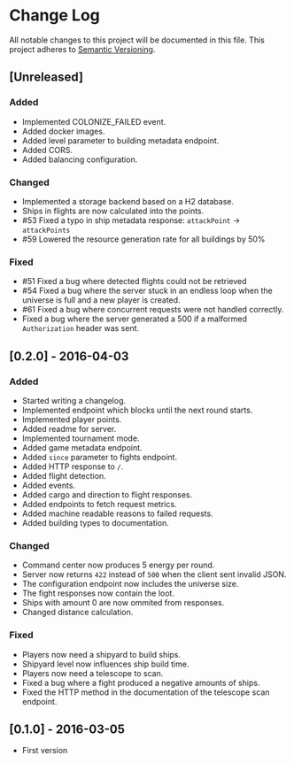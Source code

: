 # Change Log
All notable changes to this project will be documented in this file.
This project adheres to [Semantic Versioning](http://semver.org/).

## [Unreleased]

### Added
- Implemented COLONIZE_FAILED event.
- Added docker images.
- Added level parameter to building metadata endpoint.
- Added CORS.
- Added balancing configuration.

### Changed
- Implemented a storage backend based on a H2 database.
- Ships in flights are now calculated into the points.
- \#53 Fixed a typo in ship metadata response: `attackPoint` -> `attackPoints`
- \#59 Lowered the resource generation rate for all buildings by 50%

### Fixed
- \#51 Fixed a bug where detected flights could not be retrieved
- \#54 Fixed a bug where the server stuck in an endless loop when the universe is full and a new player is created.
- \#61 Fixed a bug where concurrent requests were not handled correctly.
- Fixed a bug where the server generated a 500 if a malformed `Authorization` header was sent.

## [0.2.0] - 2016-04-03
### Added
- Started writing a changelog.
- Implemented endpoint which blocks until the next round starts.
- Implemented player points.
- Added readme for server.
- Implemented tournament mode.
- Added game metadata endpoint.
- Added `since` parameter to fights endpoint.
- Added HTTP response to `/`.
- Added flight detection.
- Added events.
- Added cargo and direction to flight responses.
- Added endpoints to fetch request metrics.
- Added machine readable reasons to failed requests.
- Added building types to documentation.

### Changed
- Command center now produces 5 energy per round.
- Server now returns `422` instead of `500` when the client sent invalid JSON.
- The configuration endpoint now includes the universe size.
- The fight responses now contain the loot.
- Ships with amount 0 are now ommited from responses.
- Changed distance calculation.

### Fixed
- Players now need a shipyard to build ships.
- Shipyard level now influences ship build time.
- Players now need a telescope to scan.
- Fixed a bug where a fight produced a negative amounts of ships.
- Fixed the HTTP method in the documentation of the telescope scan endpoint.

## [0.1.0] - 2016-03-05
- First version